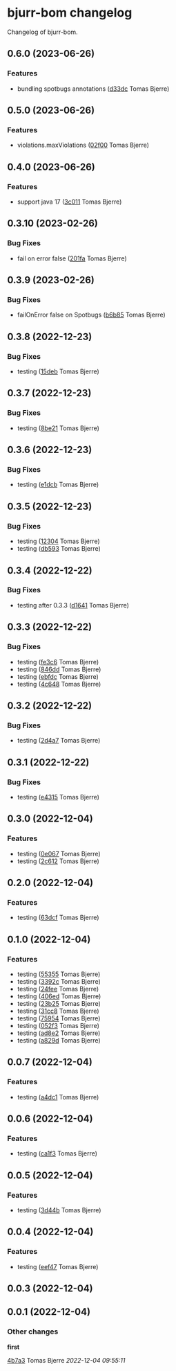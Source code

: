# bjurr-bom changelog

Changelog of bjurr-bom.

## 0.6.0 (2023-06-26)

### Features

-  bundling spotbugs annotations ([d33dc](https://github.com/tomasbjerre/bjurr-bom/commit/d33dcc0751a1922) Tomas Bjerre)  

## 0.5.0 (2023-06-26)

### Features

-  violations.maxViolations ([02f00](https://github.com/tomasbjerre/bjurr-bom/commit/02f00caf4cc771f) Tomas Bjerre)  

## 0.4.0 (2023-06-26)

### Features

-  support java 17 ([3c011](https://github.com/tomasbjerre/bjurr-bom/commit/3c011d2802df48b) Tomas Bjerre)  

## 0.3.10 (2023-02-26)

### Bug Fixes

-  fail on error false ([201fa](https://github.com/tomasbjerre/bjurr-bom/commit/201fafa10ad5afd) Tomas Bjerre)  

## 0.3.9 (2023-02-26)

### Bug Fixes

-  failOnError false on Spotbugs ([b6b85](https://github.com/tomasbjerre/bjurr-bom/commit/b6b857a191d2d55) Tomas Bjerre)  

## 0.3.8 (2022-12-23)

### Bug Fixes

-  testing ([15deb](https://github.com/tomasbjerre/bjurr-bom/commit/15deb1a4c55064d) Tomas Bjerre)  

## 0.3.7 (2022-12-23)

### Bug Fixes

-  testing ([8be21](https://github.com/tomasbjerre/bjurr-bom/commit/8be2188fb18d87c) Tomas Bjerre)  

## 0.3.6 (2022-12-23)

### Bug Fixes

-  testing ([e1dcb](https://github.com/tomasbjerre/bjurr-bom/commit/e1dcbba096a3eee) Tomas Bjerre)  

## 0.3.5 (2022-12-23)

### Bug Fixes

-  testing ([12304](https://github.com/tomasbjerre/bjurr-bom/commit/12304d907fd64a1) Tomas Bjerre)  
-  testing ([db593](https://github.com/tomasbjerre/bjurr-bom/commit/db5935371fa526f) Tomas Bjerre)  

## 0.3.4 (2022-12-22)

### Bug Fixes

-  testing after 0.3.3 ([d1641](https://github.com/tomasbjerre/bjurr-bom/commit/d1641dc4ceae490) Tomas Bjerre)  

## 0.3.3 (2022-12-22)

### Bug Fixes

-  testing ([fe3c6](https://github.com/tomasbjerre/bjurr-bom/commit/fe3c628cee012e7) Tomas Bjerre)  
-  testing ([846dd](https://github.com/tomasbjerre/bjurr-bom/commit/846ddc48dfa6560) Tomas Bjerre)  
-  testing ([ebfdc](https://github.com/tomasbjerre/bjurr-bom/commit/ebfdc92c4d0bb8c) Tomas Bjerre)  
-  testing ([4c648](https://github.com/tomasbjerre/bjurr-bom/commit/4c648f4c700173c) Tomas Bjerre)  

## 0.3.2 (2022-12-22)

### Bug Fixes

-  testing ([2d4a7](https://github.com/tomasbjerre/bjurr-bom/commit/2d4a76cb1e215b2) Tomas Bjerre)  

## 0.3.1 (2022-12-22)

### Bug Fixes

-  testing ([e4315](https://github.com/tomasbjerre/bjurr-bom/commit/e4315fd0f219863) Tomas Bjerre)  

## 0.3.0 (2022-12-04)

### Features

-  testing ([0e067](https://github.com/tomasbjerre/bjurr-bom/commit/0e067e7c22fa94a) Tomas Bjerre)  
-  testing ([2c612](https://github.com/tomasbjerre/bjurr-bom/commit/2c6124e840c3863) Tomas Bjerre)  

## 0.2.0 (2022-12-04)

### Features

-  testing ([63dcf](https://github.com/tomasbjerre/bjurr-bom/commit/63dcf7b3b3cec2c) Tomas Bjerre)  

## 0.1.0 (2022-12-04)

### Features

-  testing ([55355](https://github.com/tomasbjerre/bjurr-bom/commit/553555aaf33fbb7) Tomas Bjerre)  
-  testing ([3392c](https://github.com/tomasbjerre/bjurr-bom/commit/3392c9b2991441c) Tomas Bjerre)  
-  testing ([24fee](https://github.com/tomasbjerre/bjurr-bom/commit/24fee6caa797ab2) Tomas Bjerre)  
-  testing ([406ed](https://github.com/tomasbjerre/bjurr-bom/commit/406ed9051b3522e) Tomas Bjerre)  
-  testing ([23b25](https://github.com/tomasbjerre/bjurr-bom/commit/23b25a60abf4cbc) Tomas Bjerre)  
-  testing ([31cc8](https://github.com/tomasbjerre/bjurr-bom/commit/31cc897a8885f6d) Tomas Bjerre)  
-  testing ([75954](https://github.com/tomasbjerre/bjurr-bom/commit/75954d17e72de4a) Tomas Bjerre)  
-  testing ([052f3](https://github.com/tomasbjerre/bjurr-bom/commit/052f309e764385c) Tomas Bjerre)  
-  testing ([ad8e2](https://github.com/tomasbjerre/bjurr-bom/commit/ad8e2d9df679ef0) Tomas Bjerre)  
-  testing ([a829d](https://github.com/tomasbjerre/bjurr-bom/commit/a829ddc3205d010) Tomas Bjerre)  

## 0.0.7 (2022-12-04)

### Features

-  testing ([a4dc1](https://github.com/tomasbjerre/bjurr-bom/commit/a4dc1b4e19a8c06) Tomas Bjerre)  

## 0.0.6 (2022-12-04)

### Features

-  testing ([ca1f3](https://github.com/tomasbjerre/bjurr-bom/commit/ca1f399870306a1) Tomas Bjerre)  

## 0.0.5 (2022-12-04)

### Features

-  testing ([3d44b](https://github.com/tomasbjerre/bjurr-bom/commit/3d44b91586ce4be) Tomas Bjerre)  

## 0.0.4 (2022-12-04)

### Features

-  testing ([eef47](https://github.com/tomasbjerre/bjurr-bom/commit/eef47346f1f3eed) Tomas Bjerre)  

## 0.0.3 (2022-12-04)

## 0.0.1 (2022-12-04)

### Other changes

**first**


[4b7a3](https://github.com/tomasbjerre/bjurr-bom/commit/4b7a3c9db552762) Tomas Bjerre *2022-12-04 09:55:11*


